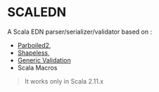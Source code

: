 SCALEDN
===============

A Scala EDN parser/serializer/validator based on :

- [Parboiled2](https://github.com/sirthias/parboiled2),
- [Shapeless](https://github.com/milessabin/shapeless),
- [Generic Validation](https://github.com/jto/validation)
- Scala Macros

> It works only in Scala 2.11.x


